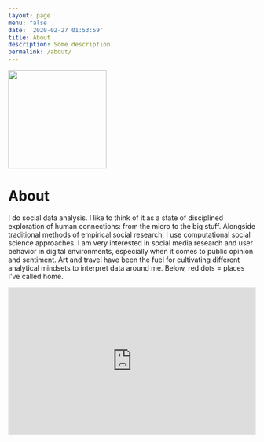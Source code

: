 ```yaml
---
layout: page
menu: false
date: '2020-02-27 01:53:59'
title: About
description: Some description.
permalink: /about/
---
```


<img class="img-rounded" src="file:///C:/Users/USER/Desktop/code/all_r/FelipeVillota.github.io/images_for_website/index.html" width="200">

# About

I do social data analysis. I like to think of it as a state of disciplined exploration of human connections: from the micro to the big stuff. Alongside traditional methods of empirical social research, I use computational social science approaches. I am very interested in social media research and user behavior in digital environments, especially when it comes to public opinion and sentiment. Art and travel have been the fuel for cultivating different analytical mindsets to interpret data around me. Below, red dots = places I've called home.

<iframe src="https://felipevillota.com/wp-content/uploads/2024/04/mapp.html" width="100%" height="300" style="border: none; overflow: hidden;"></iframe>
